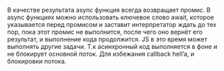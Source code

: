 В качестве результата async функция всегда возвращает промис. В async функциях можно использовать ключевое слово await, которое указывается перед промисом и заставит интерпретатор ждать до тех пор, пока этот промис не выполнится, после чего оно вернёт его результат, и выполнение кода продолжится. JS в это время может выполнять другие задачи. Т.к асинхронный код выполняется в фоне и не блокирует основной поток. Для избежания callback hell’a, и блокировки потока.